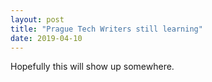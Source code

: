 ```yaml
---
layout: post
title: "Prague Tech Writers still learning"
date: 2019-04-10
---
```

Hopefully this will show up somewhere. 
